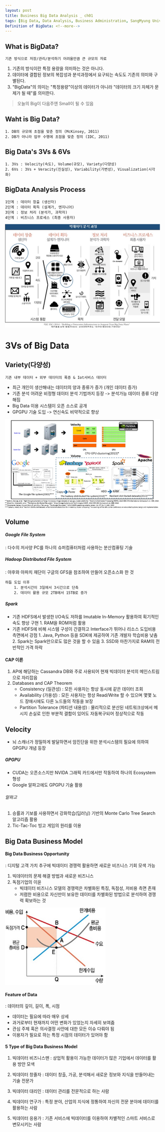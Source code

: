 ```yaml
---
layout: post
title: Business Big Data Analysis _ ch01
tags: [Big Data, Data Analysis, Business Administration, SangMyung University, Republic of Korea]
Definition of BigData: <!--more-->
---
```

## What is BigData?
	기존 방식으로 저장/관리/분석하기 어려울만큼 큰 규모의 자료

1. 기존의 방식이란 특정 용량을 의미하는 것은 아니다.
2. 데이터에 결합된 정보의 복잡성과 분석과정에서 요구되는 속도도 기존의 의미와 구별된다.
3. "BigData"의 의미는 "특정용량"이상의 데이터가 아니라 "데이터의 크기 자체가 문제가 될 때"를 의미한다.
>오늘의 Big이 다음주엔 Small이 될 수 있음
    
## Waht is Big Data?
	1. DB의 규모에 초점을 맞춘 정의 (McKinsey, 2011)
	2. DB가 아니라 업무 수행에 초점을 맞춘 정의 (IDC, 2011)

## Big Data's 3Vs & 6Vs
	1. 3Vs : Velocity(속도), Volume(규모), Variety(다양성)
	2. 6Vs : 3Vs + Veracity(진실성), Variability(가변성), Visualization(시각화)

## BigData Analysis Process
	1단계 : 데이터 창출 (생산자)
	2단계 : 데이터 획득 (설계가, 엔지니어)
	3단계 : 정보 처리 (분석가, 과학자)
	4단계 : 비즈니스 프로세스 (최종 사용자)
    
![빅데이터분석과정](/assets/img/pexels/빅데이터분석과정.jpeg)
    
# 3Vs of Big Data

## Variety(다양성)
	기존 내부 데이터 + 외부 데이터의 폭증 & Iot서비스 데이터
    
* 최근 개인이 생산해내는 데이터의 양과 종류가 증가 (개인 데이터 증가)
* 기존 분석 어려운 비정형 데이터 분석 기법까지 등장 -> 분석가능 데이터 종류 다양해짐
* Big Data 이용 시스템이 오픈 소스로 공개
* GPGPU 기술 도입 -> 연신속도 비약적으로 향상

![gpgpu1](/assets/img/pexels/gpgpu1.jpeg)


## Volume

##### Google File System
: 다수의 저사양 PC를 하나의 슈퍼컴퓨터처럼 사용하는 분산컴퓨팅 기술
##### Hadoop Distributed File System
: 야후와 아파치 재단이 구글의 GFS을 참조하여 만들어 오픈소스화 한 것

	하둡 도입 이후
    	1. 분석시간이 3일에서 3시간으로 단축
    	2. 데이터 활용 규모 2TB에서 15TB로 증가

##### Spark
- 기존 HDFS에서 발생한 I/O속도 저하를 Imutable In-Memory 활용하여 획기적인 속도 향상 구현
		1. RAM을 ROM처럼 활용
- 기존 HDFS에 비해 시스템 구성이 간결하고 Interface가 뛰어나 리소스 도입비용 측면에서 강점
		1. Java, Python 등을 SDK에 제공하여 기존 개발자 학습비용 낮춤
		2. Spark는 Spark만으로도 많은 것을 할 수 있음
		3. SSD와 마찬가지로 RAM의 전반적인 가격 하락

#### CAP 이론
1. AP에 해당하는 Cassandra DB와 주로 사용되어 현재 빅데이터 분석의 메인스트림으로 자리잡음
2. Databases and CAP Theorem
	- Consistency (일관성) : 모든 사용자는 항상 동시에 같은 데이터 조회
	- Availability (가용성) : 모든 사용자는 항상 Read/Write 할 수 있으며 몇몇 노드 장애시에도 다른 노드들의 작동을 보장
	- Partition Tolerance (파티션 내용성) : 물리적으로 분산된 네트워크상에서 메시지 손실로 인한 부분적 결합이 있어도 자동복구되어 정상적으로 작동


## Velocity

- 뇌 스캐너가 정밀하게 발달하면서 암진단을 위한 분석시스템의 필요에 의하여 GPGPU 개념 등장

##### GPGPU
- CUDA는 오픈소스지만 NVIDA 그래픽 카드에서만 작동하여 하나의 Ecosystem 형성
- Google 알파고에도 GPGPU 기술 활용

###### 알파고
1. 승률과 기보를 사용하면서 강화학습(딥러닝) 기반의 Monte Carlo Tree Search 알고리즘 활용
2. Tic-Tac-Toc 빙고 게임의 원리를 이용


## Big Data Business Model

#### Big Data Business Opportunity
: 디지털 고객 가치 추구에 빅데이터 경쟁력 활용하면 새로운 비즈니스 기회 모색 가능

1. 빅데이터의 문제 해결 방법과 새로운 비즈니스
2. 독점기업의 이윤
	- 빅데이터 비즈니스 모델의 경쟁력은 차별화된 특징, 독점성, 저비용 측면 존재
	- 저렴한 비용으로 자신만이 보유한 데이터를 차별화된 방법으로 분석하여 경쟁력 확보하는 것
	
![독점기업이윤](/assets/img/pexels/독점기업이윤.jpeg)

#### Feature of Data
: 데이터의 깊이, 길이, 폭, 시점
- 데이터는 필요에 따라 매우 상세
- 과거로부터 현재까지 어떤 변화가 있었는지 자세히 보여줌
- 관심 주제 혹은 의사결정 사안에 대한 모든 이슈 다뤄야 됨
- 이용자가 필요로 하는 특정 시점의 데이터가 있어야 함

#### 5 Type of Big Data Business Model
1. 빅데이터 비즈니스맨
	: 상업적 활용이 가능한 데이터가 많은 기업에서 데이터를 활용 방안 모색
    
2. 빅데이터 창줄자
	: 데이터 창출, 가공, 분석해서 새로운 정보와 지식을 만들어내는 기술 전문가
    
3. 빅데이터 대리인
	: 데이터 관리를 전문적으로 하는 사람
    
4. 빅데이터 연구가
	: 특정 분야, 산업의 지식에 정통하여 자신의 전문 분야에 데이터를 활용하는 사람
    
5. 빅데이터 응용가
	: 기존 서비스에 빅데이터를 이용하여 차별적인 스마트 서비스로 변모시키는 사람
